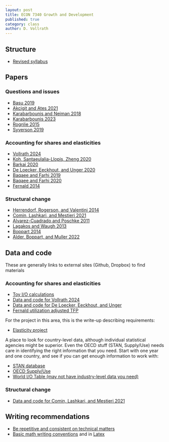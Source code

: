 ```yaml
---
layout: post
title: ECON 7340 Growth and Development
published: true
category: class
author: D. Vollrath
---
```


## Structure
- [Revised syllabus](/assets/ec7340-s25_syl.pdf)

## Papers
### Questions and issues
- [Basu 2019](/assets/papers/Basu_2019.pdf)
- [Akcigit and Ates 2021](/assets/papers/Akcigit_Ates_2021.pdf)
- [Karabarbounis and Neiman 2018](/assets/papers/Kara_Neiman_2018.pdf)
- [Karabarbounis 2023](/assets/papers/Karabarbounis_2023.pdf)
- [Rognlie 2015](/assets/papers/Rognlie_2015.pdf)
- [Syverson 2019](/assets/papers/Syverson_2019.pdf)

### Accounting for shares and elasticities
- [Vollrath 2024](/assets/papers/Vollrath_2024.pdf)
- [Koh, Santaeulalia-Llopis, Zheng 2020](/assets/papers/Koh_etal_2020.pdf)
- [Barkai 2020](/assets/papers/Barkai_2020.pdf)
- [De Loecker, Eeckhout, and Unger 2020](/assets/papers/DeLoecker_etal_2020.pdf)
- [Baqaee and Farhi 2019](/assets/papers/Baqaee_Farhi_2019.pdf)
- [Baqaee and Farhi 2020](/assets/papers/Baqaee_Farhi_2020.pdf)
- [Fernald 2014](/assets/papers/Fernald_2014.pdf)

### Structural change
- [Herrendorf, Rogerson, and Valentini 2014](/assets/papers/Herrendorf_Handbook_2012.pdf)
- [Comin, Lashkari, and Mestieri 2021](/assets/papers/Comin_etal_2021.pdf)
- [Alvarez-Cuadrado and Poschke 2011](/assets/papers/Alvarez_Cuadrado_2011.pdf)
- [Lagakos and Waugh 2013](/assets/papers/Lagakos_Waugh_2013.pdf)
- [Boppart 2014](/assets/papers/Boppart_2014.pdf)
- [Alder, Boppart, and Muller 2022](/assets/papers/Alder_etal_2022.pdf)

## Data and code
These are generally links to external sites (Github, Dropbox) to find materials

### Accounting for shares and elasticities
- [Toy I/O calculations](/assets/Elas_TEST_Toy.do)
- [Data and code for Vollrath 2024](https://github.com/dvollrath/Elasticity/tree/master)
- [Data and code for De Loecker, Eeckhout, and Unger](https://www.dropbox.com/scl/fo/7tctqmysdlr0uyn9f04h0/AEwkmGunxCQWeZpQ3MjUzp8?rlkey=arkypf0t8nmau4vl4r8dagpvu&st=dlme98kn&dl=0)
- [Fernald utilization adjusted TFP](https://www.johnfernald.net/TFP)

For the project in this area, this is the write-up describing requirements:
- [Elasticity project](/assets/ec7350-project-elasticities.pdf)

A place to look for country-level data, although individual statistical agencies might be superior. Even the OECD stuff (STAN, Supply/Use) needs care in identifying the right information that you need. Start with one year and one country, and see if you can get enough information to work with:
- [STAN database](https://www.oecd.org/en/data/datasets/structural-analysis-database.html)
- [OECD Supply/Use](https://www.oecd.org/en/data/datasets/supply-and-use-tables.html)
- [World I/O Table (may not have industry-level data you need)](https://www.rug.nl/ggdc/valuechain/wiod/?lang=en)

### Structural change
- [Data and code for Comin, Lashkari, and Mestieri 2021](https://onlinelibrary.wiley.com/action/downloadSupplement?doi=10.3982%2FECTA16317&file=ecta200230-sup-0001-dataandprograms.zip)

## Writing recommendations
- [Be repetitive and consistent on technical matters](/assets/Guide_Zimmermann.pdf)
- [Basic math writing conventions](/assets/Writing_Math.pdf) and in [Latex](/assets/Writing_Math.tex)
